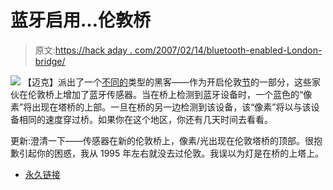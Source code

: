 # 蓝牙启用…伦敦桥

> 原文:[https://hack aday . com/2007/02/14/bluetooth-enabled-London-bridge/](https://hackaday.com/2007/02/14/bluetooth-enabled-london-bridge/)

![](../Images/1d62d38adef3ab616676879638a8790b.png)
【迈克】派出了一个[不同的](http://www.whitewing.co.uk/switchedon.html)类型的黑客——作为开启伦敦[节](http://www.switchedonlondon.co.uk/)的一部分，这些家伙在伦敦桥上增加了蓝牙传感器。当在桥上检测到蓝牙设备时，一个蓝色的“像素”将出现在塔桥的上部。一旦在桥的另一边检测到该设备，该“像素”将以与该设备相同的速度穿过桥。如果你在这个地区，你还有几天时间去看看。

更新:澄清一下——传感器在新的伦敦桥上，像素/光出现在伦敦塔桥的顶部。很抱歉引起你的困惑，我从 1995 年左右就没去过伦敦。我误以为灯是在桥的上塔上。

*   [永久链接](http://www.whitewing.co.uk/switchedon.html)